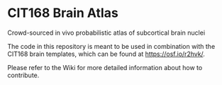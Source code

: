 # CIT168 Brain Atlas

Crowd-sourced in vivo probabilistic atlas of subcortical brain nuclei

The code in this repository is meant to be used in combination with the CIT168 brain templates, which can be found at https://osf.io/r2hvk/.

Please refer to the Wiki for more detailed information about how to contribute.
  
